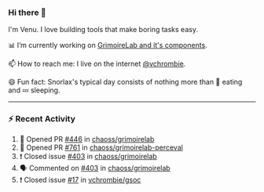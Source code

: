 ### Hi there 👋

I'm Venu. I love building tools that make boring tasks easy.

📊 I’m currently working on [GrimoireLab and it's components](https://chaoss.github.io/grimoirelab).

📫 How to reach me: I live on the internet [@vchrombie](https://www.google.co.in/search?q=vchrombie).

😄 Fun fact: Snorlax's typical day consists of nothing more than :doughnut: eating and :zzz: sleeping.

---

### :zap: Recent Activity

<!--START_SECTION:activity-->
1. 💪 Opened PR [#446](https://github.com/chaoss/grimoirelab/pull/446) in [chaoss/grimoirelab](https://github.com/chaoss/grimoirelab)
2. 💪 Opened PR [#761](https://github.com/chaoss/grimoirelab-perceval/pull/761) in [chaoss/grimoirelab-perceval](https://github.com/chaoss/grimoirelab-perceval)
3. ❗️ Closed issue [#403](https://github.com/chaoss/grimoirelab/issues/403) in [chaoss/grimoirelab](https://github.com/chaoss/grimoirelab)
4. 🗣 Commented on [#403](https://github.com/chaoss/grimoirelab/issues/403) in [chaoss/grimoirelab](https://github.com/chaoss/grimoirelab)
5. ❗️ Closed issue [#17](https://github.com/vchrombie/gsoc/issues/17) in [vchrombie/gsoc](https://github.com/vchrombie/gsoc)
<!--END_SECTION:activity-->

<!--
**vchrombie/vchrombie** is a ✨ _special_ ✨ repository because its `README.md` (this file) appears on your GitHub profile.

Here are some ideas to get you started:

- 🔭 I’m currently working on ...
- 🌱 I’m currently learning ...
- 👯 I’m looking to collaborate on ...
- 🤔 I’m looking for help with ...
- 💬 Ask me about ...
- 📫 How to reach me: ...
- 😄 Pronouns: ...
- ⚡ Fun fact: ...
-->
